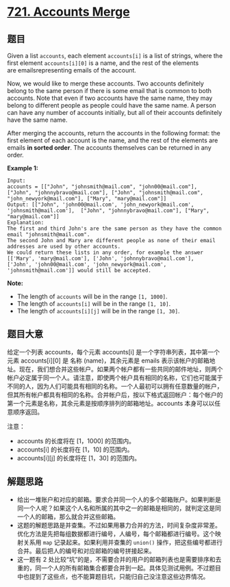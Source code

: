 # [721. Accounts Merge](https://leetcode.com/problems/accounts-merge/)


## 题目

Given a list `accounts`, each element `accounts[i]` is a list of strings, where the first element `accounts[i][0]` is a name, and the rest of the elements are emailsrepresenting emails of the account.

Now, we would like to merge these accounts. Two accounts definitely belong to the same person if there is some email that is common to both accounts. Note that even if two accounts have the same name, they may belong to different people as people could have the same name. A person can have any number of accounts initially, but all of their accounts definitely have the same name.

After merging the accounts, return the accounts in the following format: the first element of each account is the name, and the rest of the elements are emails **in sorted order**. The accounts themselves can be returned in any order.

**Example 1:**

    Input: 
    accounts = [["John", "johnsmith@mail.com", "john00@mail.com"], ["John", "johnnybravo@mail.com"], ["John", "johnsmith@mail.com", "john_newyork@mail.com"], ["Mary", "mary@mail.com"]]
    Output: [["John", 'john00@mail.com', 'john_newyork@mail.com', 'johnsmith@mail.com'],  ["John", "johnnybravo@mail.com"], ["Mary", "mary@mail.com"]]
    Explanation: 
    The first and third John's are the same person as they have the common email "johnsmith@mail.com".
    The second John and Mary are different people as none of their email addresses are used by other accounts.
    We could return these lists in any order, for example the answer [['Mary', 'mary@mail.com'], ['John', 'johnnybravo@mail.com'], 
    ['John', 'john00@mail.com', 'john_newyork@mail.com', 'johnsmith@mail.com']] would still be accepted.

**Note:**

- The length of `accounts` will be in the range `[1, 1000]`.
- The length of `accounts[i]` will be in the range `[1, 10]`.
- The length of `accounts[i][j]` will be in the range `[1, 30]`.


## 题目大意


给定一个列表 accounts，每个元素 accounts[i] 是一个字符串列表，其中第一个元素 accounts[i][0] 是 名称 (name)，其余元素是 emails 表示该帐户的邮箱地址。现在，我们想合并这些帐户。如果两个帐户都有一些共同的邮件地址，则两个帐户必定属于同一个人。请注意，即使两个帐户具有相同的名称，它们也可能属于不同的人，因为人们可能具有相同的名称。一个人最初可以拥有任意数量的帐户，但其所有帐户都具有相同的名称。合并帐户后，按以下格式返回帐户：每个帐户的第一个元素是名称，其余元素是按顺序排列的邮箱地址。accounts 本身可以以任意顺序返回。


注意：

- accounts 的长度将在 [1，1000] 的范围内。
- accounts[i] 的长度将在 [1，10] 的范围内。
- accounts[i][j] 的长度将在 [1，30] 的范围内。



## 解题思路


- 给出一堆账户和对应的邮箱。要求合并同一个人的多个邮箱账户。如果判断是同一个人呢？如果这个人名和所属的其中之一的邮箱是相同的，就判定这是同一个人的邮箱，那么就合并这些邮箱。
- 这题的解题思路是并查集。不过如果用暴力合并的方法，时间复杂度非常差。优化方法是先把每组数据都进行编号，人编号，每个邮箱都进行编号。这个映射关系用 `map` 记录起来。如果利用并查集的 `union()` 操作，把这些编号都进行合并。最后把人的编号和对应邮箱的编号拼接起来。
- 这一题有 2 处比较“坑”的是，不需要合并的用户的邮箱列表也是需要排序和去重的，同一个人的所有邮箱集合都要合并到一起。具体见测试用例。不过题目中也提到了这些点，也不能算题目坑，只能归自己没注意这些边界情况。
